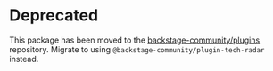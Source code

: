 # Deprecated

This package has been moved to the [backstage-community/plugins](https://github.com/backstage/community-plugins) repository. Migrate to using `@backstage-community/plugin-tech-radar` instead.
